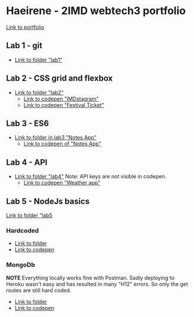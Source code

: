 # Haeirene - 2IMD webtech3 portfolio
[Link to portfolio](https://github.com/haeirene/2imd-webtech3-portfolio)
## Lab 1 - git
* [Link to folder "lab1"](https://github.com/haeirene/2imd-webtech3-portfolio/tree/master/lab1)
## Lab 2 - CSS grid and flexbox
* [Link to folder "lab2"](https://github.com/haeirene/2imd-webtech3-portfolio/tree/master/lab2)
    * [Link to codepen "IMDstagram"](https://codepen.io/haeirene/pen/vPeLWB)
    * [Link to codepen "Festival Ticket"](https://codepen.io/haeirene/pen/MxEKvO)
## Lab 3 - ES6
* [Link to folder in lab3 "Notes App"](https://github.com/haeirene/2imd-webtech3-portfolio/tree/master/lab3/notes_app)
    * [Link to codepen of "Notes App"](https://codepen.io/haeirene/pen/moMVXP)
## Lab 4 - API
* [Link to folder "lab4"](https://github.com/haeirene/2imd-webtech3-portfolio/tree/master/lab4)
Note: API keys are not visible in codepen.
    * [Link to codepen "Weather app"](https://codepen.io/haeirene/pen/ywEvRO)
## Lab 5 - NodeJs basics
[Link to folder "lab5](https://github.com/haeirene/2imd-webtech3-portfolio/tree/master/lab5)

### Hardcoded
* [Link to folder](https://github.com/haeirene/2imd-webtech3-portfolio/tree/api_hardcoded)
* [Link to codepen](https://codepen.io/haeirene/pen/oONWRz)

### MongoDb
**NOTE** Everything locally works fine with Postman. Sadly deploying to Heroku wasn't easy and has resulted in many "H12" errors. So only the get routes are still hard coded.

* [Link to folder](https://github.com/haeirene/2imd-webtech3-portfolio/tree/api_db)
* [Link to codepen](https://codepen.io/haeirene/pen/xeKabW)
